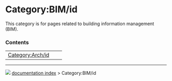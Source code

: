 # Category:BIM/id
This category is for pages related to building information management (BIM).

### Contents

|     |     |     |
| --- | --- | --- |
| [Category:Arch/id](Category_Arch/id.md) |



---
![](images/Right_arrow.png) [documentation index](../README.md) > Category:BIM/id
